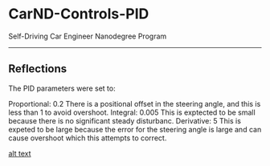 # CarND-Controls-PID
Self-Driving Car Engineer Nanodegree Program

---

## Reflections

[video1]: ./PID.mp4 "Video"

The PID parameters were set to:

Proportional: 0.2
There is a positional offset in the steering angle, and this is less than 1 to avoid overshoot.
Integral: 0.005
This is exptected to be small because there is no significant steady disturbanc.
Derivative: 5
This is expeted to be large because the error for the steering angle is large and can cause overshoot which this attempts to correct.

[alt text][video1]

